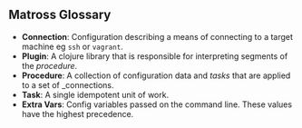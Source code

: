 ## Matross Glossary

- **Connection**: Configuration describing a means of connecting to a target machine eg `ssh` or `vagrant`.
- **Plugin**: A clojure library that is responsible for interpreting segments of the _procedure_.
- **Procedure**: A collection of configuration data and _tasks_ that are applied to a set of _connections.
- **Task**: A single idempotent unit of work.
- **Extra Vars**: Config variables passed on the command line. These values have the highest precedence.